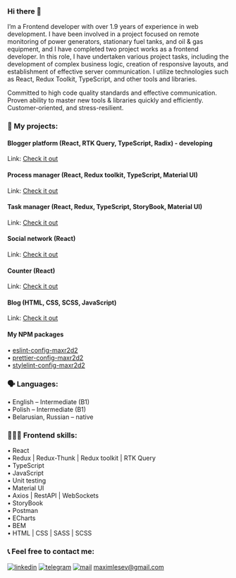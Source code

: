 ### Hi there 👋

I’m a Frontend developer with over 1.9 years of experience in web development. I have been involved in a project focused on remote monitoring of power generators, stationary fuel tanks, and oil & gas equipment, and I have completed two project works as a frontend developer. In this role, I have undertaken various project tasks, including the development of complex business logic, creation of responsive layouts, and establishment of effective server communication. I utilize technologies such as React, Redux Toolkit, TypeScript, and other tools and libraries.

Committed to high code quality standards and effective communication. Proven ability to master new tools & libraries quickly and efficiently. Customer-oriented, and stress-resilient.

### 💼 My projects:

#### Blogger platform (React, RTK Query, TypeScript, Radix) - developing
Link: <a href="https://github.com/MaksLeseu/we/tree/dev">Check it out</a>

#### Process manager (React, Redux toolkit, TypeScript, Material UI)
Link: <a href="https://github.com/MaksLeseu/todolist-toolkit">Check it out</a>

#### Task manager (React, Redux, TypeScript, StoryBook, Material UI)
Link: <a href="https://github.com/MaksLeseu/Todolist">Check it out</a>

#### Social network (React)
Link: <a href="https://github.com/MaksLeseu/social-network">Check it out</a>

#### Counter (React)
Link: <a href="https://github.com/MaksLeseu/counter">Check it out</a>

#### Blog (HTML, CSS, SCSS, JavaScript)
Link: <a href="https://github.com/MaksLeseu/blog">Check it out</a>

#### My NPM packages
• <a href="https://github.com/MaksLeseu/eslint-config-maxr2d2">eslint-config-maxr2d2</a> <br>
• <a href="https://github.com/MaksLeseu/prettier-config-maxr2d2">prettier-config-maxr2d2</a> <br>
• <a href="https://github.com/MaksLeseu/stylelint-config-maxr2d2">stylelint-config-maxr2d2</a> <br>


### 🗣️ Languages:
 • English – Intermediate (B1) <br>
 • Polish – Intermediate (B1) <br>
 • Belarusian, Russian – native <br>

### 🧑🏻‍💻 Frontend skills:
• React <br>
• Redux | Redux-Thunk | Redux toolkit | RTK Query <br>
• TypeScript <br>
• JavaScript <br>
• Unit testing <br>
• Material UI <br>
• Axios | RestAPI | WebSockets <br>
• StoryBook <br>
• Postman <br>
• ECharts <br>
• BEM <br>
• HTML | CSS | SASS | SCSS <br>

### 📞 Feel free to contact me: 
[<img alt="linkedin" src="https://img.shields.io/badge/LinkedIn-1572B6?style=for-the-badge&logo=linkedin&logoColor=white" />](https://www.linkedin.com/in/maxim-lesev-frontend/)
[<img src="https://img.shields.io/badge/Telegram-1572B6?style=for-the-badge&logo=telegram&logoColor=white" alt='telegram'/>](https://t.me/MaximFrontend)
[<img src='https://img.shields.io/badge/Gmail-1572B6?style=for-the-badge&logo=gmail&logoColor=white' alt='mail'/>](maximlesev@gmail.com) maximlesev@gmail.com
